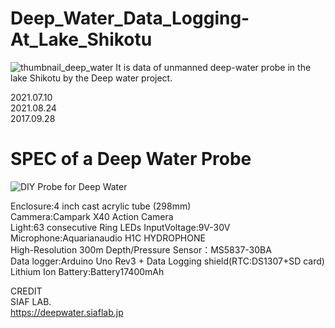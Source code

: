 # Deep_Water_Data_Logging-At_Lake_Shikotu
<img src="https://github.com/siaflab/Deep_Water_Data_Logging-Lake_Shikotu/blob/main/thumbnail_deep_water.png" alt="thumbnail_deep_water" title="thumbnail_deep_water">  
It is data of unmanned deep-water probe in the lake Shikotu by the Deep water project.
  
2021.07.10  
2021.08.24  
2017.09.28  
  
# SPEC of a Deep Water Probe
<img src="https://github.com/siaflab/Deep_Water_Data_Logging-Lake_Shikotu/blob/main/Probe.png" alt="
DIY Probe for Deep Water" title="DIY Probe for Deep Water">  
  
Enclosure:4 inch cast acrylic tube (298mm)  
Cammera:Campark X40 Action Camera  
Light:63 consecutive Ring LEDs InputVoltage:9V-30V  
Microphone:Aquarianaudio H1C HYDROPHONE  
High-Resolution 300m Depth/Pressure Sensor：MS5837-30BA  
Data logger:Arduino Uno Rev3 + Data Logging shield(RTC:DS1307+SD card)  
Lithium Ion Battery:Battery17400mAh  

CREDIT  
SIAF LAB.  
https://deepwater.siaflab.jp
